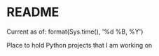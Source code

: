 # README

Current as of:  format(Sys.time(), '%d %B, %Y')

Place to hold Python projects that I am working on
